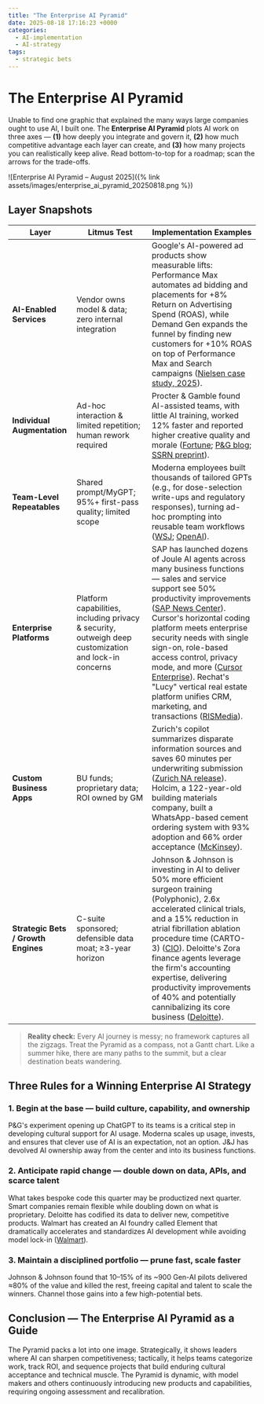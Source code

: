 ```yaml
---
title: "The Enterprise AI Pyramid"
date: 2025-08-18 17:16:23 +0000
categories: 
  - AI-implementation
  - AI-strategy
tags:
  - strategic bets
---
```


# The Enterprise AI Pyramid

Unable to find one graphic that explained the many ways large companies ought to use AI, I built one. The **Enterprise AI Pyramid** plots AI work on three axes — **(1)** how deeply you integrate and govern it, **(2)** how much competitive advantage each layer can create, and **(3)** how many projects you can realistically keep alive. Read bottom-to-top for a roadmap; scan the arrows for the trade-offs.


![Enterprise AI Pyramid – August 2025]({% link assets/images/enterprise_ai_pyramid_20250818.png %})

## Layer Snapshots

| Layer | Litmus Test | Implementation Examples |
|-------|-------------|------------------------|
| **AI-Enabled Services** | Vendor owns model & data; zero internal integration | Google's AI-powered ad products show measurable lifts: Performance Max automates ad bidding and placements for +8% Return on Advertising Spend (ROAS), while Demand Gen expands the funnel by finding new customers for +10% ROAS on top of Performance Max and Search campaigns ([Nielsen case study, 2025](https://www.nielsen.com/insights/2025/google-mmm-case-study/)). |
| **Individual Augmentation** | Ad-hoc interaction & limited repetition; human rework required | Procter & Gamble found AI-assisted teams, with little AI training, worked 12% faster and reported higher creative quality and morale ([Fortune](https://fortune.com/2025/03/25/ai-teamwork-study-collaboration-mollick-procter-gamble/); [P&G blog](https://us.pg.com/blogs/how-ai-supplements-teamwork-and-innovation/); [SSRN preprint](https://papers.ssrn.com/sol3/papers.cfm?abstract_id=5188231)). |
| **Team-Level Repeatables** | Shared prompt/MyGPT; 95%+ first-pass quality; limited scope | Moderna employees built thousands of tailored GPTs (e.g., for dose-selection write-ups and regulatory responses), turning ad-hoc prompting into reusable team workflows ([WSJ](https://www.wsj.com/articles/why-moderna-merged-its-tech-and-hr-departments-95318c2a); [OpenAI](https://openai.com/index/moderna/)). |
| **Enterprise Platforms** | Platform capabilities, including privacy & security, outweigh deep customization and lock-in concerns | SAP has launched dozens of Joule AI agents across many business functions — sales and service support see 50% productivity improvements ([SAP News Center](https://news.sap.com/2025/04/sap-business-ai-release-highlights-q1-2025/)). Cursor's horizontal coding platform meets enterprise security needs with single sign-on, role-based access control, privacy mode, and more ([Cursor Enterprise](https://cursor.com/enterprise)). Rechat's "Lucy" vertical real estate platform unifies CRM, marketing, and transactions ([RISMedia](https://www.rismedia.com/2025/07/28/rechat-releases-lucy-ai-agent-assistant/)). |
| **Custom Business Apps** | BU funds; proprietary data; ROI owned by GM | Zurich's copilot summarizes disparate information sources and saves 60 minutes per underwriting submission ([Zurich NA release](https://www.zurichna.com/media/news-releases/2025/ai-tool-brings-real-world-value-to-zurich-usmm-underwriters)). Holcim, a 122-year-old building materials company, built a WhatsApp-based cement ordering system with 93% adoption and 66% order acceptance ([McKinsey](https://www.mckinsey.com/capabilities/growth-marketing-and-sales/our-insights/using-generative-ai-to-transform-customer-experience)). |
| **Strategic Bets / Growth Engines** | C-suite sponsored; defensible data moat; ≥3-year horizon | Johnson & Johnson is investing in AI to deliver 50% more efficient surgeon training (Polyphonic), 2.6x accelerated clinical trials, and a 15% reduction in atrial fibrillation ablation procedure time (CARTO-3) ([CIO](https://www.cio.inc/johnson-johnson-taps-ai-to-advance-surgery-drug-discovery-a-28467?utm_source=chatgpt.com)). Deloitte's Zora finance agents leverage the firm's accounting expertise, delivering productivity improvements of 40% and potentially cannibalizing its core business ([Deloitte](https://www.deloitte.com/us/en/about/press-room/deloitte-unveils-zora-ai-agentic-ai-for-tomorrows-workforce.html)). |

>**Reality check:** Every AI journey is messy; no framework captures all the zigzags. Treat the Pyramid as a compass, not a Gantt chart. Like a summer hike, there are many paths to the summit, but a clear destination beats wandering.

## Three Rules for a Winning Enterprise AI Strategy

### 1. Begin at the base — build culture, capability, and ownership

P&G's experiment opening up ChatGPT to its teams is a critical step in developing cultural support for AI usage. Moderna scales up usage, invests, and ensures that clever use of AI is an expectation, not an option. J&J has devolved AI ownership away from the center and into its business functions.

### 2. Anticipate rapid change — double down on data, APIs, and scarce talent

What takes bespoke code this quarter may be productized next quarter. Smart companies remain flexible while doubling down on what is proprietary. Deloitte has codified its data to deliver new, competitive products. Walmart has created an AI foundry called Element that dramatically accelerates and standardizes AI development while avoiding model lock-in ([Walmart](https://corporate.walmart.com/news/2025/06/24/walmart-unveils-new-ai-powered-tools-to-empower-1-5-million-associates)).

### 3. Maintain a disciplined portfolio — prune fast, scale faster

Johnson & Johnson found that 10–15% of its ~900 Gen-AI pilots delivered ≈80% of the value and killed the rest, freeing capital and talent to scale the winners. Channel those gains into a few high-potential bets.

## Conclusion — The Enterprise AI Pyramid as a Guide

The Pyramid packs a lot into one image. Strategically, it shows leaders where AI can sharpen competitiveness; tactically, it helps teams categorize work, track ROI, and sequence projects that build enduring cultural acceptance and technical muscle. The Pyramid is dynamic, with model makers and others continuously introducing new products and capabilities, requiring ongoing assessment and recalibration.